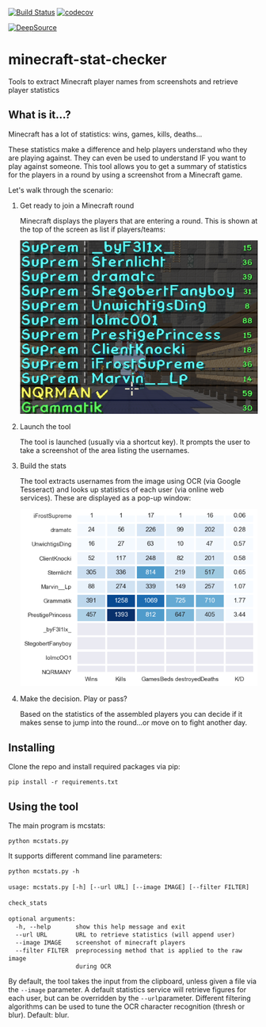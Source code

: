 [![Build Status](https://travis-ci.org/paulknewton/minecraft-stat-checker.svg?branch=master)](https://travis-ci.org/paulknewton/minecraft-stat-checker)
[![codecov](https://codecov.io/gh/paulknewton/minecraft-stat-checker/branch/master/graph/badge.svg)](https://codecov.io/gh/paulknewton/minecraft-stat-checker)

[![DeepSource](https://static.deepsource.io/deepsource-badge-light.svg)](https://deepsource.io/gh/paulknewton/minecraft-stat-checker/?ref=repository-badge)

# minecraft-stat-checker
Tools to extract Minecraft player names from screenshots and retrieve player statistics

## What is it...?

Minecraft has a lot of statistics: wins, games, kills, deaths...

These statistics make a difference and help players understand who they are playing against. They can even be used to understand IF you want to play against someone. This tool allows you to get a summary of statistics for the players in a round by using a screenshot from a Minecraft game.

Let's walk through the scenario:

1. Get ready to join a Minecraft round

    Minecraft displays the players that are entering a round. This is shown at the top of the screen as list if players/teams:

    ![Screenshot](docs/screenshot.png)

1. Launch the tool

    The tool is launched (usually via a shortcut key). It prompts the user to take a screenshot of the area listing the usernames.

1. Build the stats

    The tool extracts usernames from the image using OCR (via Google Tesseract) and looks up statistics of each user (via online web services). These are displayed as a pop-up window:

    ![Statistics](docs/stats.png)

1. Make the decision. Play or pass?

    Based on the statistics of the assembled players you can decide if it makes sense to jump into the round...or move on to fight another day.

## Installing
Clone the repo and install required packages via pip:
```
pip install -r requirements.txt
```

## Using the tool
The main program is mcstats:
```
python mcstats.py
```

It supports different command line parameters:
```
python mcstats.py -h

usage: mcstats.py [-h] [--url URL] [--image IMAGE] [--filter FILTER]

check_stats

optional arguments:
  -h, --help       show this help message and exit
  --url URL        URL to retrieve statistics (will append user)
  --image IMAGE    screenshot of minecraft players
  --filter FILTER  preprocessing method that is applied to the raw image
                   during OCR
```

By default, the tool takes the input from the clipboard, unless given a file via the `--image` parameter.
A default statistics service will retrieve figures for each user, but can be overridden by the `--url`parameter.
Different filtering algorithms can be used to tune the OCR character recognition (thresh or blur). Default: blur.
